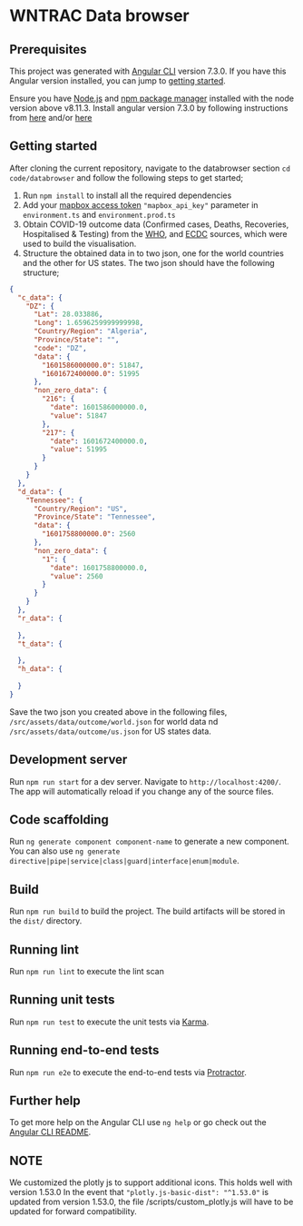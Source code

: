 #  WNTRAC Data browser

## Prerequisites

This project was generated with [Angular CLI](https://github.com/angular/angular-cli) version 7.3.0. If you have this Angular version installed, you can jump to [getting started](#getting-started).

Ensure you have [Node.js](https://nodejs.org) and [npm package manager](https://docs.npmjs.com/downloading-and-installing-node-js-and-npm) installed with the node version above v8.11.3. Install angular version 7.3.0 by following instructions from [here](https://www.npmjs.com/package/@angular/cli) and/or [here](https://angular.io/guide/setup-local) 

## Getting started

After cloning the current repository, navigate to the databrowser section `cd code/databrowser` and follow the following steps to get started;
1. Run `npm install` to install all the required dependencies
2. Add your [mapbox access token](https://account.mapbox.com/) `"mapbox_api_key"` parameter in `environment.ts` and `environment.prod.ts`
3. Obtain COVID-19 outcome data (Confirmed cases, Deaths, Recoveries, Hospitalised & Testing) from the [WHO](https://covid19.who.int/table), and [ECDC](https://www.ecdc.europa.eu) sources, which were used to build the visualisation.
4. Structure the obtained data in to two json, one for the world countries and the other for US states. The two json should have the following structure;
```json
{
  "c_data": {
    "DZ": {
      "Lat": 28.033886,
      "Long": 1.6596259999999998,
      "Country/Region": "Algeria",
      "Province/State": "",
      "code": "DZ",
      "data": {
        "1601586000000.0": 51847,
        "1601672400000.0": 51995
      },
      "non_zero_data": {
        "216": {
          "date": 1601586000000.0,
          "value": 51847
        },
        "217": {
          "date": 1601672400000.0,
          "value": 51995
        }
      }
    }
  },
  "d_data": {
    "Tennessee": {
      "Country/Region": "US",
      "Province/State": "Tennessee",
      "data": {
        "1601758800000.0": 2560
      },
      "non_zero_data": {
        "1": {
          "date": 1601758800000.0,
          "value": 2560
        }
      }
    }
  },
  "r_data": {
    
  },
  "t_data": {
    
  },
  "h_data": {
    
  }
}
```
Save the two json you created above in the following files, `/src/assets/data/outcome/world.json` for world data nd `/src/assets/data/outcome/us.json` for US states data.

## Development server

Run `npm run start` for a dev server. Navigate to `http://localhost:4200/`.
The app will automatically reload if you change any of the source files.


## Code scaffolding

Run `ng generate component component-name` to generate a new component. You can also use `ng generate directive|pipe|service|class|guard|interface|enum|module`.

## Build

Run `npm run build` to build the project. The build artifacts will be stored in the `dist/` directory.


## Running lint

Run `npm run lint` to execute the lint scan


## Running unit tests

Run `npm run test` to execute the unit tests via [Karma](https://karma-runner.github.io).


## Running end-to-end tests

Run `npm run e2e` to execute the end-to-end tests via [Protractor](http://www.protractortest.org/).

## Further help

To get more help on the Angular CLI use `ng help` or go check out the [Angular CLI README](https://github.com/angular/angular-cli/blob/master/README.md).

## NOTE
We customized the plotly js to support additional icons. This holds well with version 1.53.0
In the event that ```"plotly.js-basic-dist": "^1.53.0"``` is updated from version 1.53.0, the file /scripts/custom_plotly.js will have to be updated for forward compatibility.
